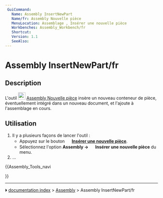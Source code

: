 ```yaml
---
 GuiCommand:
   Name: Assembly InsertNewPart
   Name/fr: Assembly Nouvelle pièce
   MenuLocation: Assemblage , Insérer une nouvelle pièce
   Workbenches: Assembly_Workbench/fr
   Shortcut: 
   Version: 1.1
   SeeAlso: 
---
```


# Assembly InsertNewPart/fr

## Description

L\'outil <img alt="" src=images/Assembly_InsertNewPart.svg  style="width:24px;"> [Assembly Nouvelle pièce](Assembly_InsertNewPart/fr.md) insère un nouveau conteneur de pièce, éventuellement intégré dans un nouveau document, et l\'ajoute à l\'assemblage en cours.



## Utilisation

1.  Il y a plusieurs façons de lancer l\'outil :
    -   Appuyez sur le bouton **<img src="images/Assembly_InsertNewPart.svg" width=16px> [Insérer une nouvelle pièce](Assembly_InsertNewPart/fr.md)**.
    -   Sélectionnez l\'option **Assembly → <img src="images/Assembly_InsertNewPart.svg" width=16px> Insérer une nouvelle pièce** du menu.
2.  \...





{{Assembly_Tools_navi

}}



---
⏵ [documentation index](../README.md) > [Assembly](Assembly_Workbench.md) > Assembly InsertNewPart/fr

